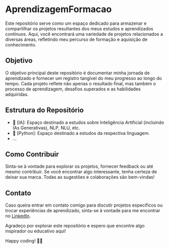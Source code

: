 # AprendizagemFormacao

Este repositório serve como um espaço dedicado para armazenar e compartilhar os projetos resultantes dos meus estudos e aprendizados contínuos. Aqui, você encontrará uma variedade de projetos relacionados a diversas áreas, refletindo meu percurso de formação e aquisição de conhecimento.

## Objetivo

O objetivo principal deste repositório é documentar minha jornada de aprendizado e fornecer um registro tangível do meu progresso ao longo do tempo. Cada projeto reflete não apenas o resultado final, mas também o processo de aprendizagem, desafios superados e as habilidades adquiridas.

## Estrutura do Repositório

- 📂 [IA]: Espaço destinado a estudos sobre Inteligência Artificial (incluindo IAs Generativas), NLP, NLU, etc.
- 📂 [Python]: Espaço destinado a estudos da respectiva linguagem.
- ...

## Como Contribuir

Sinta-se à vontade para explorar os projetos, fornecer feedback ou até mesmo contribuir. Se você encontrar algo interessante, tenha certeza de deixar sua marca. Todas as sugestões e colaborações são bem-vindas!

## Contato

Caso queira entrar em contato comigo para discutir projetos específicos ou trocar experiências de aprendizado, sinta-se à vontade para me encontrar no [LinkedIn](https://www.linkedin.com/in/italobmnogueira).

Agradeço por explorar este repositório e espero que encontre algo inspirador ou educativo aqui!

Happy coding! 🚀✨
